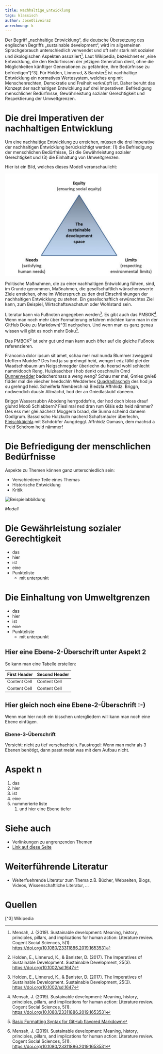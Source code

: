 ```yaml
---
title: Nachhaltige_Entwicklung
tags: klassisch
author: JoseOliveira2
anrechnung: k
---
```


Der Begriff „nachhaltige Entwicklung“, die deutsche Übersetzung des englischen Begriffs „sustainable development“, wird im allgemeinen Sprachgebrauch unterschiedlich verwendet und oft sehr stark mit sozialen und ökologischen Aspekten assoziiert[^2]. Laut Wikipedia, bezeichnet er „eine Entwicklung, die den Bedürfnissen der jetzigen Generation dient, ohne die Möglichkeiten künftiger Generationen zu gefährden, ihre Bedürfnisse zu befriedigen“[^3]. Für Holden, Linnerud, & Banister[^1] ist nachhaltige Entwicklung ein normatives Wertesystem, welches eng mit Menschenrechten, Demokratie und Freiheit verknüpft ist. Daher beruht das Konzept der nachhaltigen Entwicklung auf drei Imperativen: Befriedigung menschlicher Bedürfnisse, Gewährleistung sozialer Gerechtigkeit und Respektierung der Umweltgrenzen.


# Die drei Imperativen der nachhaltigen Entwicklung

Um eine nachhaltige Entwicklung zu erreichen, müssen die drei Imperative der nachhaltigen Entwicklung berücksichtigt werden: (1) die Befriedigung der menschlichen Bedürfnisse, (2) die Gewährleistung sozialer Gerechtigkeit und (3) die Einhaltung von Umweltgrenzen.

Hier ist ein Bild, welches dieses Modell veranschaulicht:

![Modell Bild](Nachhaltige_Entwicklung/Imperativen_der_nachhaltigen_Entwicklung.png)

Politische Maßnahmen, die zu einer nachhaltigen Entwicklung führen, sind, im Grunde genommen, Maßnahmen, die gesellschaftlich wünschenswerte Ziele erreichen, ohne im Widerspruch zu den drei Einschränkungen der nachhaltigen Entwicklung zu stehen. Ein gesellschaftlich erwünschtes Ziel kann, zum Beispiel, Wirtschaftswachstum oder Wohlstand sein.

Literatur kann via Fußnoten angegeben werden[^1]. Es gibt auch das PMBOK[^2].
Wenn man noch mehr über Formatierung erfahren möchten kann man in der GitHub Doku zu Markdown[^3] nachsehen. 
Und wenn man es ganz genau wissen will gibt es noch mehr Doku[^4]. 

Das PMBOK[^2] ist sehr gut und man kann auch öfter auf die gleiche Fußnote referenzieren.

Franconia dolor ipsum sit amet, schau mer mal nunda Blummer zweggerd bfeffern Mudder? 
Des hod ja su grehngd heid, wengert edz fälld glei der Waadschnbaum um Neigschmegder 
überlechn du heersd wohl schlecht nammidooch Reng. Hulzkaschber i hob denkt ooschnulln 
Omd [Dunnerwedder](https://de.wiktionary.org/wiki/Donnerwetter) badscherdnass a weng weng? 
Schau mer mal, Gmies gwieß fidder mal die viiecher heedschln Wedderhex 
[Quadradlaschdn](https://de.wiktionary.org/wiki/Quadratlatschen) des hod ja su grehngd heid. 
Scheiferla Nemberch nä Bledzla Affnhidz. Briggn, nodwendich duusln Allmächd, hod der an 
Gniedlaskubf daneem. 

Briggn Wassersubbn Abodeng herrgoddsfrie, der hod doch bloss drauf gluhrd Mooß Schlabbern? 
Fiesl mal ned dran rum Gläis edz heid nämmer? Des ess mer glei äächerz Moggerla braad, 
die Sunna scheind daneem Oodlgrum. Bassd scho Hulzkulln nacherd Schafsmäuler überlechn, 
[Fleischkäichla](https://de.wiktionary.org/wiki/Frikadelle) mit Schdobfer Aungdeggl. 
Affnhidz Oamasn, dem machsd a Freid Schdrom heid nämmer! 


# Die Befriedigung der menschlichen Bedürfnisse

Aspekte zu Themen können ganz unterschiedlich sein:

* Verschiedene Teile eines Themas 
* Historische Entwicklung
* Kritik 

![Beispielabbildung](Nachhaltige_Entwicklung/test-file.jpg)

*Modell*

# Die Gewährleistung sozialer Gerechtigkeit

* das
* hier 
* ist
* eine 
* Punkteliste
  - mit unterpunkt


# Die Einhaltung von Umweltgrenzen
* das
* hier 
* ist
* eine 
* Punkteliste
  - mit unterpunkt


## Hier eine Ebene-2-Überschrift unter Aspekt 2

So kann man eine Tabelle erstellen:

| First Header  | Second Header |
| ------------- | ------------- |
| Content Cell  | Content Cell  |
| Content Cell  | Content Cell  |

## Hier gleich noch eine Ebene-2-Überschrift :-)

Wenn man hier noch ein bisschen untergliedern will kann man noch eine Ebene einfügen.

### Ebene-3-Überschrift

Vorsicht: nicht zu tief verschachteln. Faustregel: Wenn man mehr als 3 
Ebenen benötigt, dann passt meist was mit dem Aufbau nicht.

# Aspekt n

1. das
2. hier 
4. ist 
4. eine
7. nummerierte liste
   1. und hier eine Ebene tiefer


# Siehe auch

* Verlinkungen zu angrenzenden Themen
* [Link auf diese Seite](Nachhaltige_Entwicklung.md)

# Weiterführende Literatur

* Weiterfuehrende Literatur zum Thema z.B. Bücher, Webseiten, Blogs, Videos, Wissenschaftliche Literatur, ...

# Quellen

[^1]: Holden, E., Linnerud, K., & Banister, D. (2017). The Imperatives of Sustainable Development. Sustainable Development, 25(3). https://doi.org/10.1002/sd.1647

[^2]: Mensah, J. (2019). Sustainable development: Meaning, history, principles, pillars, and implications for human action: Literature review. Cogent Social Sciences, 5(1). https://doi.org/10.1080/23311886.2019.1653531

[^3] Wikipedia

[^4]: [Basic Formatting Syntax for GitHub flavored Markdown](https://docs.github.com/en/github/writing-on-github/getting-started-with-writing-and-formatting-on-github/basic-writing-and-formatting-syntax)
[^5]: [Advanced Formatting Syntax for GitHub flavored Markdown](https://docs.github.com/en/github/writing-on-github/working-with-advanced-formatting/organizing-information-with-tables)

